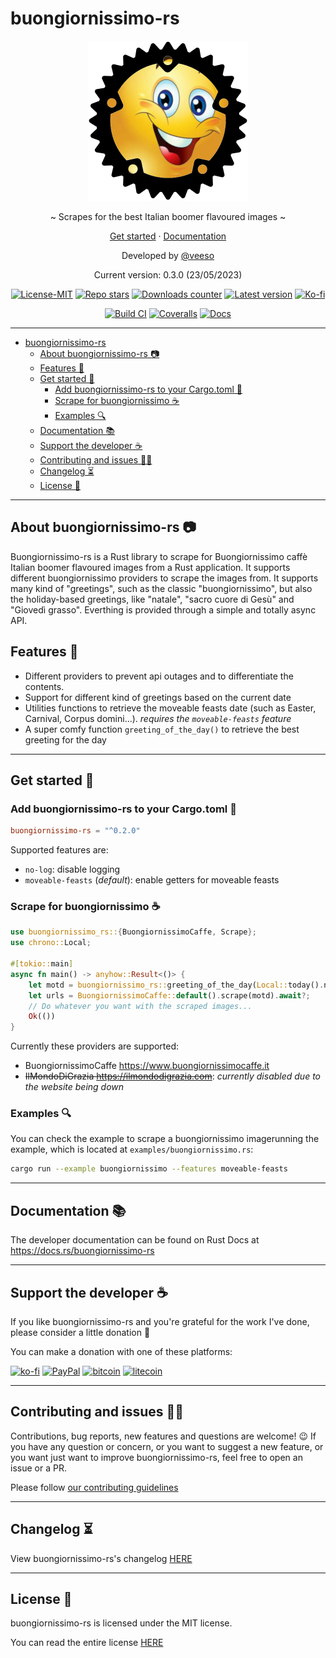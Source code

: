 # buongiornissimo-rs

<p align="center">
  <img src="docs/images/buongiornissimo-rs.png" alt="logo" width="256" height="256" />
</p>

<p align="center">~ Scrapes for the best Italian boomer flavoured images ~</p>
<p align="center">
  <a href="#get-started-">Get started</a>
  ·
  <a href="https://docs.rs/buongiornissimo-rs" target="_blank">Documentation</a>
</p>

<p align="center">Developed by <a href="https://veeso.me" target="_blank">@veeso</a></p>
<p align="center">Current version: 0.3.0 (23/05/2023)</p>

<p align="center">
  <a href="https://opensource.org/licenses/MIT"
    ><img
      src="https://img.shields.io/badge/License-MIT-teal.svg"
      alt="License-MIT"
  /></a>
  <a href="https://github.com/veeso/buongiornissimo-rs/stargazers"
    ><img
      src="https://img.shields.io/github/stars/veeso/buongiornissimo-rs.svg?style=flat&logo=github"
      alt="Repo stars"
  /></a>
  <a href="https://crates.io/crates/buongiornissimo-rs"
    ><img
      src="https://img.shields.io/crates/d/buongiornissimo-rs.svg"
      alt="Downloads counter"
  /></a>
  <a href="https://crates.io/crates/buongiornissimo-rs"
    ><img
      src="https://img.shields.io/crates/v/buongiornissimo-rs.svg"
      alt="Latest version"
  /></a>
  <a href="https://ko-fi.com/veeso">
    <img
      src="https://img.shields.io/badge/donate-ko--fi-red"
      alt="Ko-fi"
  /></a>
</p>
<p align="center">
  <a href="https://github.com/veeso/buongiornissimo-rs/actions/workflows/build.yml"
    ><img
      src="https://github.com/veeso/buongiornissimo-rs/actions/workflows/build.yml/badge.svg"
      alt="Build CI"
  /></a>
  <a href="https://coveralls.io/github/veeso/buongiornissimo-rs"
    ><img
      src="https://coveralls.io/repos/github/veeso/buongiornissimo-rs/badge.svg"
      alt="Coveralls"
  /></a>
  <a href="https://docs.rs/buongiornissimo-rs"
    ><img
      src="https://docs.rs/buongiornissimo-rs/badge.svg"
      alt="Docs"
  /></a>
</p>

---

- [buongiornissimo-rs](#buongiornissimo-rs)
  - [About buongiornissimo-rs 📷](#about-buongiornissimo-rs-)
  - [Features 🎁](#features-)
  - [Get started 🏁](#get-started-)
    - [Add buongiornissimo-rs to your Cargo.toml 🦀](#add-buongiornissimo-rs-to-your-cargotoml-)
    - [Scrape for buongiornissimo ☕](#scrape-for-buongiornissimo-)
    - [Examples 🔍](#examples-)
  - [Documentation 📚](#documentation-)
  - [Support the developer ☕](#support-the-developer-)
  - [Contributing and issues 🤝🏻](#contributing-and-issues-)
  - [Changelog ⏳](#changelog-)
  - [License 📃](#license-)

---

## About buongiornissimo-rs 📷

Buongiornissimo-rs is a Rust library to scrape for Buongiornissimo caffè Italian boomer flavoured images from a Rust application.
It supports different buongiornissimo providers to scrape the images from. It supports many kind of "greetings", such as the classic "buongiornissimo", but also the holiday-based greetings, like "natale", "sacro cuore di Gesù" and "Giovedì grasso". Everthing is provided through a simple and totally async API.

## Features 🎁

- Different providers to prevent api outages and to differentiate the contents.
- Support for different kind of greetings based on the current date
- Utilities functions to retrieve the moveable feasts date (such as Easter, Carnival, Corpus domini...). *requires the `moveable-feasts` feature*
- A super comfy function `greeting_of_the_day()` to retrieve the best greeting for the day

---

## Get started 🏁

### Add buongiornissimo-rs to your Cargo.toml 🦀

```toml
buongiornissimo-rs = "^0.2.0"
```

Supported features are:

- `no-log`: disable logging
- `moveable-feasts` (*default*): enable getters for moveable feasts

### Scrape for buongiornissimo ☕

```rust
use buongiornissimo_rs::{BuongiornissimoCaffe, Scrape};
use chrono::Local;

#[tokio::main]
async fn main() -> anyhow::Result<()> {
    let motd = buongiornissimo_rs::greeting_of_the_day(Local::today().naive_local(), true);
    let urls = BuongiornissimoCaffe::default().scrape(motd).await?;
    // Do whatever you want with the scraped images...
    Ok(())
}
```

Currently these providers are supported:

- BuongiornissimoCaffe <https://www.buongiornissimocaffe.it>
- ~~IlMondoDiGrazia <https://ilmondodigrazia.com>~~: *currently disabled due to the website being down*

### Examples 🔍

You can check the example to scrape a buongiornissimo imagerunning the example, which is located at `examples/buongiornissimo.rs`:

```sh
cargo run --example buongiornissimo --features moveable-feasts
```

---

## Documentation 📚

The developer documentation can be found on Rust Docs at <https://docs.rs/buongiornissimo-rs>

---

## Support the developer ☕

If you like buongiornissimo-rs and you're grateful for the work I've done, please consider a little donation 🥳

You can make a donation with one of these platforms:

[![ko-fi](https://img.shields.io/badge/Ko--fi-F16061?style=for-the-badge&logo=ko-fi&logoColor=white)](https://ko-fi.com/veeso)
[![PayPal](https://img.shields.io/badge/PayPal-00457C?style=for-the-badge&logo=paypal&logoColor=white)](https://www.paypal.me/chrisintin)
[![bitcoin](https://img.shields.io/badge/Bitcoin-ff9416?style=for-the-badge&logo=bitcoin&logoColor=white)](https://btc.com/bc1qvlmykjn7htz0vuprmjrlkwtv9m9pan6kylsr8w)
[![litecoin](https://img.shields.io/badge/Litecoin-345d9d?style=for-the-badge&logo=Litecoin&logoColor=white)](https://blockchair.com/litecoin/address/ltc1q89a7f859gt7nuekvnuuc25wapkq2f8ny78mp8l)

---

## Contributing and issues 🤝🏻

Contributions, bug reports, new features and questions are welcome! 😉
If you have any question or concern, or you want to suggest a new feature, or you want just want to improve buongiornissimo-rs, feel free to open an issue or a PR.

Please follow [our contributing guidelines](CONTRIBUTING.md)

---

## Changelog ⏳

View buongiornissimo-rs's changelog [HERE](CHANGELOG.md)

---

## License 📃

buongiornissimo-rs is licensed under the MIT license.

You can read the entire license [HERE](LICENSE)
